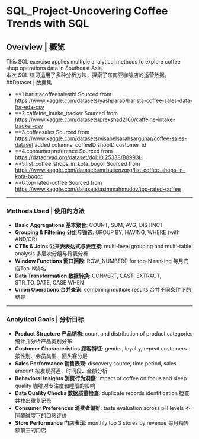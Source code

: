 # SQL_Project-Uncovering Coffee Trends with SQL
## Overview | 概览

This SQL exercise applies multiple analytical methods to explore coffee shop operations data in Southeast Asia.  
本次 SQL 练习运用了多种分析方法，探索了东南亚咖啡店的运营数据。  
##Dataset | 数据集
- **1.baristacoffeesalestbl
Sourced from https://www.kaggle.com/datasets/yashparab/barista-coffee-sales-data-for-eda-csv
- **2.caffeine_intake_tracker
Sourced from https://www.kaggle.com/datasets/prekshad2166/caffeine-intake-tracker-csv
- **3.coffeesales
Sourced from https://www.kaggle.com/datasets/visabelsarahsargunar/coffee-sales-dataset
added columns:
coffeeID
shopID
customer_id
- **4.consumerpreference
Sourced from https://datadryad.org/dataset/doi:10.25338/B8993H
- **5.list_coffee_shops_in_kota_bogor
Sourced from https://www.kaggle.com/datasets/mrbuitenzorg/list-coffee-shops-in-kota-bogor
- **6.top-rated-coffee
Sourced from https://www.kaggle.com/datasets/asimmahmudov/top-rated-coffee

---

### Methods Used | 使用的方法
- **Basic Aggregations 基本聚合**: COUNT, SUM, AVG, DISTINCT  
- **Grouping & Filtering 分组与筛选**: GROUP BY, HAVING, WHERE (with AND/OR)  
- **CTEs & Joins 公共表表达式与表连接**: multi-level grouping and multi-table analysis 多层次分组与跨表分析  
- **Window Functions 窗口函数**: ROW_NUMBER() for top-N ranking 每月门店Top-N排名  
- **Data Transformation 数据转换**: CONVERT, CAST, EXTRACT, STR_TO_DATE, CASE WHEN  
- **Union Operations 合并查询**: combining multiple results 合并不同条件下的结果  

---

### Analytical Goals | 分析目标
- **Product Structure 产品结构**: count and distribution of product categories 统计并分析产品类别分布  
- **Customer Characteristics 顾客特征**: gender, loyalty, repeat customers 按性别、会员类型、回头客分层  
- **Sales Performance 销售表现**: discovery source, time period, sales amount 按发现渠道、时间段、金额分析  
- **Behavioral Insights 消费行为洞察**: impact of coffee on focus and sleep quality 咖啡对专注度和睡眠的影响  
- **Data Quality Checks 数据质量检查**: duplicate records identification 检查并找出重复记录  
- **Consumer Preferences 消费者偏好**: taste evaluation across pH levels 不同酸碱度下的口感评价  
- **Store Performance 门店表现**: monthly top 3 stores by revenue 每月销售额前三的门店  
